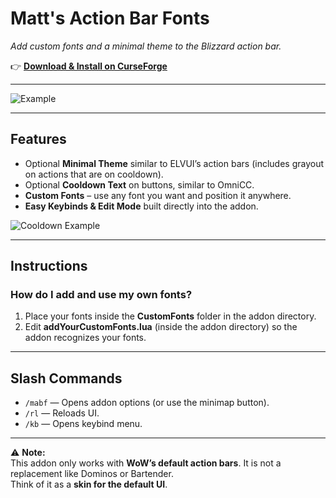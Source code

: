 # Matt's Action Bar Fonts

_Add custom fonts and a minimal theme to the Blizzard action bar._

👉 [**Download & Install on CurseForge**](https://www.curseforge.com/wow/addons/matts-action-bar-fonts)

---

![Example](https://media.forgecdn.net/attachments/1104/136/example.png)

---

## Features

* Optional **Minimal Theme** similar to ELVUI’s action bars (includes grayout on actions that are on cooldown).
* Optional **Cooldown Text** on buttons, similar to OmniCC.
* **Custom Fonts** – use any font you want and position it anywhere.
* **Easy Keybinds & Edit Mode** built directly into the addon.

![Cooldown Example](https://media.forgecdn.net/attachments/1104/137/cd.png)

---

## Instructions

### How do I add and use my own fonts?

1. Place your fonts inside the **CustomFonts** folder in the addon directory.
2. Edit **addYourCustomFonts.lua** (inside the addon directory) so the addon recognizes your fonts.

---

## Slash Commands

* `/mabf` — Opens addon options (or use the minimap button).
* `/rl` — Reloads UI.
* `/kb` — Opens keybind menu.

---

⚠️ **Note:**  
This addon only works with **WoW’s default action bars**. It is not a replacement like Dominos or Bartender.  
Think of it as a **skin for the default UI**.
